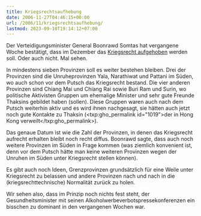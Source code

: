 ```yaml
---
title: Kriegsrechtsaufhebung
date: 2006-11-27T04:46:15+00:00
url: /2006/11/kriegsrechtsaufhebung/
lastmod: 2023-09-10T19:14:12+07:00
---
```

Der Verteidigungsminister General Boonrawd Somtas hat vergangene Woche bestätigt, dass im Dezember das [Kriegsrecht aufgehoben][1] werden soll. Oder auch nicht. Mal sehen.

In mindestens sieben Provinzen soll es weiter bestehen bleiben. Drei der Provinzen sind die Unruheprovinzen Yala, Narathiwat und Pattani im Süden, wo auch schon vor dem Putsch das Kriegsrecht bestand. Die vier anderen Provinzen sind Chiang Mai und Chiang Rai sowie Buri Ram und Surin, wo politische Aktivisten Gruppen um ehemalige Minister und sehr gute Freunde Thaksins gebildet haben (sollen). Diese Gruppen waren auch nach dem Putsch weiterhin aktiv und es wird ihnen nachgesagt, sie hätten auch jetzt noch gute Kontakte zu Thaksin (<txp:gho_permalink id="1019">der in Hong Kong verweilt</txp:gho_permalink>).

Das genaue Datum ist wie die Zahl der Provinzen, in denen das Kriegsrecht aufrecht erhalten bleibt noch recht diffus. Boonrawd sagte, dass auch noch weitere Provinzen im Süden in Frage kommen (was ziemlich konvenient ist, denn vor dem Putsch hätte man keine weiteren Provinzen wegen der Unruhen im Süden unter Kriegsrecht stellen können).

Es gibt auch noch Ideen, Grenzprovinzen grundsätzlich für eine Weile unter Kriegsrecht zu belassen und andere Provinzen nach und nach in die (kriegsrechttechnische) Normalität zurück zu holen.

Wir sehen also, dass im Prinzip noch nichts fest steht, der Gesundheitsminister mit seinen Alkoholwerbeverbotspressekonferenzen ein bisschen zu dominant in den vergangenen Wochen war.

 [1]: http://www.nationmultimedia.com/2006/11/26/national/national_30019979.php
